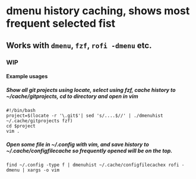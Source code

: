 # dmenu history caching, shows most frequent selected fist
## Works with `dmenu`, `fzf`, `rofi -dmenu` etc.
### WIP

#### Example usages

##### Show all git projects using locate, select using fzf, cache history to ~/cache/gitprojects, cd to directory and open in vim
```
#!/bin/bash
project=$(locate -r '\.git$'| sed 's/....$//' | ./dmenuhist ~/.cache/gitprojects fzf)
cd $project
vim .
```

##### Open some file in ~/.config with vim, and save history to ~/.cache/configfilecache so frequently opened will be on the top.
```
find ~/.config -type f | dmenuhist ~/.cache/configfilecachex rofi -dmenu | xargs -o vim
```
